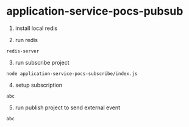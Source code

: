 # application-service-pocs-pubsub


1. install local redis

2. run redis
```
redis-server
```

3. run subscribe project
```
node application-service-pocs-subscribe/index.js
```

4. setup subscription
```
abc
```

5. run publish project to send external event
```
abc
```
